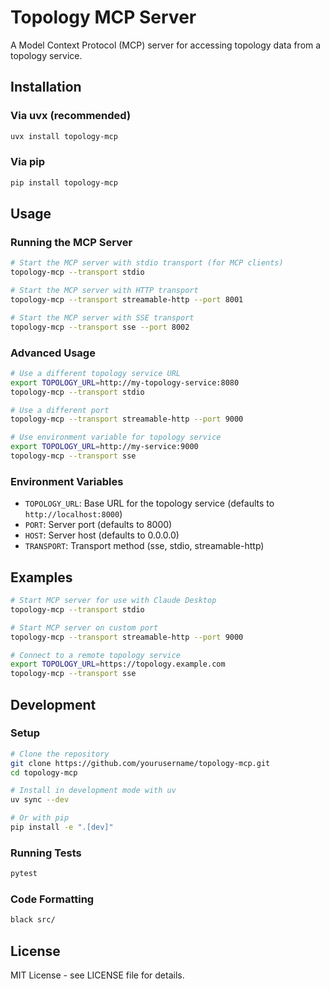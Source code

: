 # Topology MCP Server

A Model Context Protocol (MCP) server for accessing topology data from a topology service.

## Installation

### Via uvx (recommended)

```bash
uvx install topology-mcp
```

### Via pip

```bash
pip install topology-mcp
```

## Usage

### Running the MCP Server

```bash
# Start the MCP server with stdio transport (for MCP clients)
topology-mcp --transport stdio

# Start the MCP server with HTTP transport
topology-mcp --transport streamable-http --port 8001

# Start the MCP server with SSE transport
topology-mcp --transport sse --port 8002
```

### Advanced Usage

```bash
# Use a different topology service URL
export TOPOLOGY_URL=http://my-topology-service:8080
topology-mcp --transport stdio

# Use a different port
topology-mcp --transport streamable-http --port 9000

# Use environment variable for topology service
export TOPOLOGY_URL=http://my-service:9000
topology-mcp --transport sse
```

### Environment Variables

- `TOPOLOGY_URL`: Base URL for the topology service (defaults to `http://localhost:8000`)
- `PORT`: Server port (defaults to 8000)
- `HOST`: Server host (defaults to 0.0.0.0)
- `TRANSPORT`: Transport method (sse, stdio, streamable-http)

## Examples

```bash
# Start MCP server for use with Claude Desktop
topology-mcp --transport stdio

# Start MCP server on custom port
topology-mcp --transport streamable-http --port 9000

# Connect to a remote topology service
export TOPOLOGY_URL=https://topology.example.com
topology-mcp --transport sse
```

## Development

### Setup

```bash
# Clone the repository
git clone https://github.com/yourusername/topology-mcp.git
cd topology-mcp

# Install in development mode with uv
uv sync --dev

# Or with pip
pip install -e ".[dev]"
```

### Running Tests

```bash
pytest
```

### Code Formatting

```bash
black src/
```

## License

MIT License - see LICENSE file for details.
